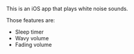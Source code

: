 This is an iOS app that plays white noise sounds.

 Those features are:
* Sleep timer
* Wavy volume
* Fading volume


